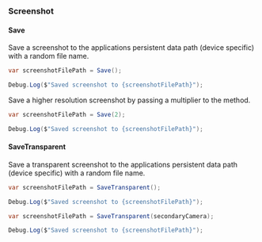 ### Screenshot

#### Save

Save a screenshot to the applications persistent data path (device specific) with a random file name.

```csharp
var screenshotFilePath = Save();

Debug.Log($"Saved screenshot to {screenshotFilePath}");
```

Save a higher resolution screenshot by passing a multiplier to the method.

```csharp
var screenshotFilePath = Save(2);

Debug.Log($"Saved screenshot to {screenshotFilePath}");
```

#### SaveTransparent

Save a transparent screenshot to the applications persistent data path (device specific) with a random file name.

```csharp
var screenshotFilePath = SaveTransparent();

Debug.Log($"Saved screenshot to {screenshotFilePath}");
```

```csharp
var screenshotFilePath = SaveTransparent(secondaryCamera);

Debug.Log($"Saved screenshot to {screenshotFilePath}");
```
